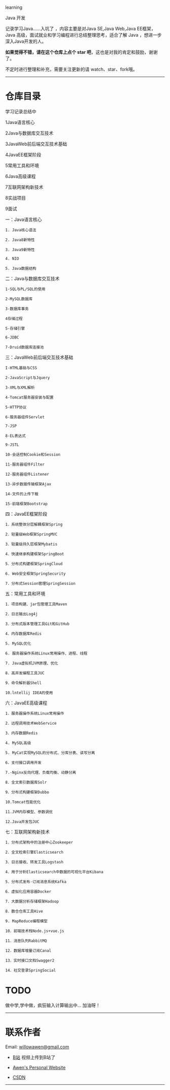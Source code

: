 learning﻿ 

Java 开发

记录学习Java......入坑了 ，内容主要是对Java SE,Java Web,Java EE框架，Java 高级，面试就业和学习编程进行总结整理思考，适合了解 Java ，想进一步深入Java开发的人。

**如果觉得不错，请在这个仓库上点个 star 吧**，这也是对我的肯定和鼓励，谢谢了。

不定时进行整理和补充，需要关注更新的请 watch、star、fork哦。

-----

# 仓库目录

学习记录总结中

1Java语言核心

2Java与数据库交互技术

3JavaWeb前后端交互技术基础

4JavaEE框架阶段

5常用工具和环境

6Java高级课程

7互联网架构新技术

8实战项目

9面试

一：Java语言核心

	1. Java核心语法
	
	2. Java8新特性
	
	3. Java9新特性
	
	4. NIO
	
	5. Java数据结构

二：Java与数据库交互技术

	1-SQL与PL/SQL的使用
	
	2-MySQL数据库
	
	3-数据库事务
	
	4存储过程
	
	5-存储引擎
	
	6-JDBC
	
	7-Druid数据库连接池

三：JavaWeb前后端交互技术基础

	I-HTML基础与CSS
	
	2-JavaScript与Jquery
	
	3-XML与XML解析
	
	4-Tomcat服务器安装与配置
	
	5-HTTP协议
	
	6-服务器组件Servlet
	
	7-JSP
	
	8-EL表达式
	
	9-JSTL
	
	10-会话控制Cookie和Session
	
	11-服务器组件Filter
	
	12-服务器组件Listener
	
	13-异步数据传输框架Ajax
	
	14-文件的上传下载
	
	15-前端框架Bootstrap

四：JavaEE框架阶段

	1．系统整体分层解耦框架Spring
	
	2．轻量级Web框架SpringMVC
	
	3．轻量级持久层框架Mybatis
	
	4．快速继承构建框架SpringBoot
	
	5．分布式构建框架SpringCloud
	
	6. Web安全框架SpringSecurity
	
	7．分布式Session管理SpringSession

五：常用工具和环境

	1．项目构建、jar包管理工具Maven
	
	2．日志输出Log4j
	
	3．分布式版本管理工具Git和GitHub
	
	4．内存数据库Redis
	
	5. MySQL优化
	
	6. 服务器操作系统Linux常用操作、进程、线程
	
	7. Java虚拟机JVM原理、优化
	
	8．高并发编程工具JUC
	
	9．命令解析器Shell
	
	10.lntellij IDEA的使用

六：JavaEE高级课程

	1．服务器操作系统Linux常用操作
	
	2．远程调用技术WebService
	
	3．内存数据Redis
	
	4. MySQL高级
	
	5. MyCat实现MySQL的分布式、分库分表、读写分离
	
	6．支付接口调用开发
	
	7.-Nginx反向代理、负载均衡、动静分离
	
	8．全文索引数据库Solr
	
	9．分布式构建框架Dubbo
	
	10.Tomcat性能优化
	
	11.JVM内存模型、参数调优
	
	12.Java并发包JUC

七：互联网架构新技术

	1．分布式架构中的注册中心Zookeeper
	
	2．全文检索引擎Elasticsearch
	
	3．日志接收、转发工具Logstash
	
	4．用于分析Elasticsearch中数据的可视化平台Kibana
	
	5．分布式发布·订阅消息系统Kafka
	
	6．虚拟化应用容器Docker
	
	7．大数据分析存储框架Hadoop
	
	8．数仓仓库工具Hive
	
	9. MapReduce编程模型
	
	10．前端技术栈Node.js+vue.js
	
	11．消息队列RabbitMQ
	
	12．数据库增量订阅Canal
	
	13．实时接口文档Swagger2
	
	14．社交登录SpringSocial



# TODO

做中学,学中做，疯狂输入计算输出中...  加油呀！

-----


# 联系作者
Email: willowawen@gmail.com  

- [B站](http://space.bilibili.com/180771965?) 视频上传到B站了

- [Awen's Personal Website](没有中)

- [CSDN](https://blog.csdn.net/qq_41569732)



-----

